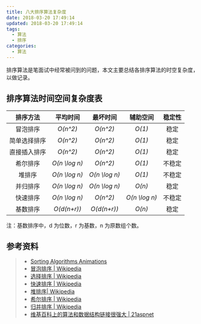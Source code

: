 ```yaml
---
title: 八大排序算法复杂度
date: 2018-03-20 17:49:14
updated: 2018-03-20 17:49:14
tags:
  - 算法
  - 排序
categories: 
  - 算法
---
```


排序算法是笔面试中经常被问到的问题，本文主要总结各排序算法的时空复杂度，以做记录。

<!-- more -->

## 排序算法时间空间复杂度表


|  排序方法  |     平均时间      |     最坏时间      |     辅助空间      | 稳定性  |
| :----: | :-----------: | :-----------: | :-----------: | :--: |
|  冒泡排序  |   *O(n^2)*    |   *O(n^2)*    |    *O(1)*     |  稳定  |
| 简单选择排序 |   *O(n^2)*    |   *O(n^2)*    |    *O(1)*     |  稳定  |
| 直接插入排序 |   *O(n^2)*    |   *O(n^2)*    |    *O(1)*     |  稳定  |
|  希尔排序  | *O(n \log n)* |   *O(n^2)*    |    *O(1)*     | 不稳定  |
|  堆排序   | *O(n \log n)* | *O(n \log n)* |    *O(1)*     | 不稳定  |
|  并归排序  | *O(n \log n)* | *O(n \log n)* |    *O(n)*     |  稳定  |
|  快速排序  | *O(n \log n)* |   *O(n^2)*    | *O(n \log n)* | 不稳定  |
|  基数排序  |  *O(d(n+r))*  |  *O(d(n+r))*  |    *O(n)*     |  稳定  |

注：基数排序中，d 为位数，r 为基数，n 为原数组个数。





## 参考资料
> - [Sorting Algorithms Animations](https://www.toptal.com/developers/sorting-algorithms/)
> - [冒泡排序 | Wikipedia](https://zh.wikipedia.org/wiki/冒泡排序) 
> - [选择排序 | Wikipedia](https://zh.wikipedia.org/wiki/选择排序) 
> - [快速排序 | Wikipedia](https://zh.wikipedia.org/wiki/快速排序) 
> - [堆排序| Wikipedia](https://zh.wikipedia.org/wiki/堆排序) 
> - [希尔排序 | Wikipedia](https://zh.wikipedia.org/wiki/希尔排序) 
> - [归并排序 | Wikipedia](https://zh.wikipedia.org/wiki/归并排序) 
> - [维基百科上的算法和数据结构链接很强大 | 21aspnet](http://blog.csdn.net/21aspnet/article/details/7199579)